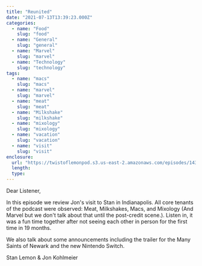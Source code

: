 ```yaml
---
title: "Reunited"
date: "2021-07-13T13:39:23.000Z"
categories:
  - name: "Food"
    slug: "food"
  - name: "General"
    slug: "general"
  - name: "Marvel"
    slug: "marvel"
  - name: "Technology"
    slug: "technology"
tags:
  - name: "macs"
    slug: "macs"
  - name: "marvel"
    slug: "marvel"
  - name: "meat"
    slug: "meat"
  - name: "Milkshake"
    slug: "milkshake"
  - name: "mixology"
    slug: "mixology"
  - name: "vacation"
    slug: "vacation"
  - name: "visit"
    slug: "visit"
enclosure:
  url: "https://twistoflemonpod.s3.us-east-2.amazonaws.com/episodes/143-lwatol-20210713.mp3"
  length:
  type:
---
```


Dear Listener,

In this episode we review Jon's visit to Stan in Indianapolis. All core tenants of the podcast were observed: Meat, Milkshakes, Macs, and Mixology (And Marvel but we don't talk about that until the post-credit scene.). Listen in, it was a fun time together after not seeing each other in person for the first time in 19 months.

We also talk about some announcements including the trailer for the Many Saints of Newark and the new Nintendo Switch.

Stan Lemon & Jon Kohlmeier
